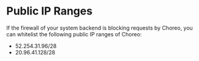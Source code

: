 # Public IP Ranges

If the firewall of your system backend is blocking requests by Choreo, you can whitelist the following public IP ranges of Choreo:

- 52.254.31.96/28
- 20.96.41.128/28